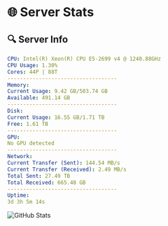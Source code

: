 # 🌐 Server Stats
## 🔍 Server Info
```yaml
CPU: Intel(R) Xeon(R) CPU E5-2699 v4 @ 1240.88GHz
CPU Usage: 1.30%
Cores: 44P | 88T
-----------------------------------
Memory:
Current Usage: 9.42 GB/503.74 GB
Available: 491.14 GB
-----------------------------------
Disk:
Current Usage: 16.55 GB/1.71 TB
Free: 1.61 TB
-----------------------------------
GPU:
No GPU detected
-----------------------------------
Network:
Current Transfer (Sent): 144.54 MB/s
Current Transfer (Received): 2.49 MB/s
Total Sent: 27.49 TB
Total Received: 665.48 GB
-----------------------------------
Uptime:
3d 3h 5m 14s
```
![GitHub Stats](https://img.shields.io/badge/Updated-2025-02-11_01:48:32-blue)